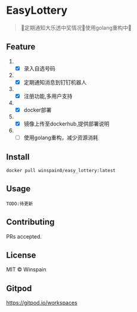 # EasyLottery

> 🚀定期通知大乐透中奖情况🚀使用golang重构中🚀

## Feature

1.
    - [x] 录入自选号码
2.
    - [x] 定期通知消息到钉钉机器人
3.
    - [x] 注册功能,多用户支持
4.
    - [x] docker部署
5.
    - [x] 镜像上传至dockerhub,提供部署说明
6.
    - [ ] 使用golang重构，减少资源消耗

## Install

```
docker pull winspain0/easy_lottery:latest
```

## Usage

```
TODO:待更新
```

## Contributing

PRs accepted.

## License

MIT © Winspain

## Gitpod

https://gitpod.io/workspaces
